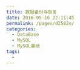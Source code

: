 ```yaml
---
title: 数据备份与恢复
date: 2016-05-16 22:11:45
permalink: /pages/d2582e/
categories:
  - DataBase
  - MySQL
  - MySQL基础
tags:
  - 
---
```

